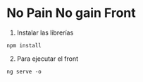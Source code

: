 # No Pain No gain Front

1) Instalar las librerías
```
npm install
```

2) Para ejecutar el front
```
ng serve -o
```